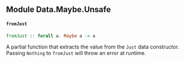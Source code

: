## Module Data.Maybe.Unsafe

#### `fromJust`

``` purescript
fromJust :: forall a. Maybe a -> a
```

A partial function that extracts the value from the `Just` data
constructor. Passing `Nothing` to `fromJust` will throw an error at
runtime.



